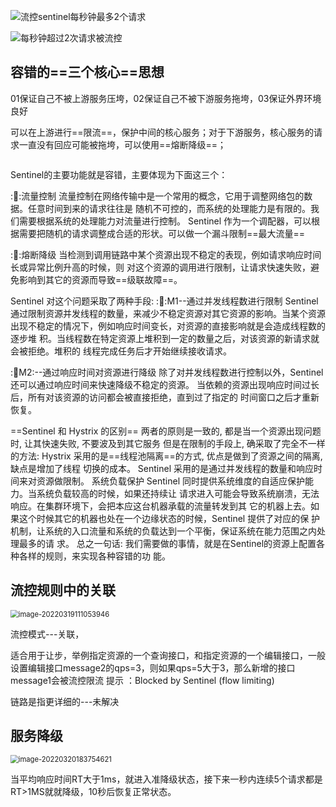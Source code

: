 ![流控sentinel每秒钟最多2个请求](D:\音乐图片\typora图片\image-20220319100850178.png)

![每秒钟超过2次请求被流控](D:/音乐图片/typora图片/image-20220319101205209.png)



## 容错的==三个核心==思想

01保证自己不被上游服务压垮，02保证自己不被下游服务拖垮，03保证外界环境良好

可以在上游进行==限流==，保护中间的核心服务；对于下游服务，核心服务的请求一直没有回应可能被拖垮，可以使用==熔断降级==；



```

```

Sentinel的主要功能就是容错，主要体现为下面这三个：

::flags::流量控制
流量控制在网络传输中是一个常用的概念，它用于调整网络包的数据。任意时间到来的请求往往是
随机不可控的，而系统的处理能力是有限的。我们需要根据系统的处理能力对流量进行控制。
Sentinel 作为一个调配器，可以根据需要把随机的请求调整成合适的形状。可以做一个漏斗限制==最大流量==

::flags::熔断降级
当检测到调用链路中某个资源出现不稳定的表现，例如请求响应时间长或异常比例升高的时候，则
对这个资源的调用进行限制，让请求快速失败，避免影响到其它的资源而导致==级联故障==。

Sentinel 对这个问题采取了两种手段:
::flags::M1--通过并发线程数进行限制
Sentinel 通过限制资源并发线程的数量，来减少不稳定资源对其它资源的影响。当某个资源
出现不稳定的情况下，例如响应时间变长，对资源的直接影响就是会造成线程数的逐步堆
积。当线程数在特定资源上堆积到一定的数量之后，对该资源的新请求就会被拒绝。堆积的
线程完成任务后才开始继续接收请求。

::flags:M2:--通过响应时间对资源进行降级
除了对并发线程数进行控制以外，Sentinel 还可以通过响应时间来快速降级不稳定的资源。
当依赖的资源出现响应时间过长后，所有对该资源的访问都会被直接拒绝，直到过了指定的
时间窗口之后才重新恢复。

==Sentinel 和 Hystrix 的区别==
两者的原则是一致的, 都是当一个资源出现问题时, 让其快速失败, 不要波及到其它服务
但是在限制的手段上, 确采取了完全不一样的方法:
Hystrix 采用的是==线程池隔离==的方式, 优点是做到了资源之间的隔离, 缺点是增加了线程
切换的成本。
Sentinel 采用的是通过并发线程的数量和响应时间来对资源做限制。
系统负载保护
 Sentinel 同时提供系统维度的自适应保护能力。当系统负载较高的时候，如果还持续让
请求进入可能会导致系统崩溃，无法响应。在集群环境下，会把本应这台机器承载的流量转发到其
它的机器上去。如果这个时候其它的机器也处在一个边缘状态的时候，Sentinel 提供了对应的保
护机制，让系统的入口流量和系统的负载达到一个平衡，保证系统在能力范围之内处理最多的请
求。
总之一句话: 我们需要做的事情，就是在Sentinel的资源上配置各种各样的规则，来实现各种容错的功
能。



## 流控规则中的关联

<img src="D:/音乐图片/typora图片/image-20220319111053946.png" alt="image-20220319111053946" style="zoom: 80%;" />

流控模式---关联，

适合用于让步，举例指定资源的一个查询接口，和指定资源的一个编辑接口，一般设置编辑接口message2的qps=3，则如果qps=5大于3，那么新增的接口message1会被流控限流   提示 ：Blocked by Sentinel (flow limiting)  



链路是指更详细的---未解决





## 服务降级

<img src="D:/音乐图片/typora图片/image-20220320183754621.png" alt="image-20220320183754621" style="zoom:80%;" />

当平均响应时间RT大于1ms，就进入准降级状态，接下来一秒内连续5个请求都是RT>1MS就就降级，10秒后恢复正常状态。





